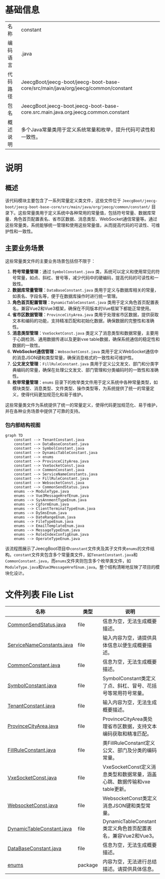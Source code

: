 # 基础信息

|      |      |
|------|------|
| 名称 | constant |
| 编码语言 | .java |
| 代码路径 | JeecgBoot/jeecg-boot/jeecg-boot-base-core/src/main/java/org/jeecg/common/constant |
| 包名 | JeecgBoot.jeecg-boot.jeecg-boot-base-core.src.main.java.org.jeecg.common.constant |
| 概述说明 | 多个Java常量类用于定义系统常量和枚举，提升代码可读性和一致性。 |

# 说明

## 概述
该代码模块主要包含了一系列常量定义类文件，这些文件位于 `JeecgBoot/jeecg-boot/jeecg-boot-base-core/src/main/java/org/jeecg/common/constant/` 目录下。这些常量类用于定义系统中各种常用的常量值，包括符号常量、数据库常量、角色首页配置表名、省市区数据、消息类型、WebSocket通信常量等。通过这些常量类，系统能够统一管理和使用这些常量值，从而提高代码的可读性、可维护性和一致性。

## 主要业务场景
这些常量类文件的主要业务场景包括但不限于：
1. **符号常量管理**：通过 `SymbolConstant.java` 类，系统可以定义和使用常见的符号常量，如点、斜杠、冒号等，减少代码中的硬编码，提高代码的可读性和一致性。
2. **数据库常量管理**：`DataBaseConstant.java` 类用于定义与数据库相关的常量，如表名、字段名等，便于在数据库操作时进行统一管理。
3. **角色首页配置管理**：`DynamicTableConstant.java` 类用于定义角色首页配置表名，兼容Vue2和Vue3框架，确保在不同版本的Vue框架下都能正常使用。
4. **省市区数据管理**：`ProvinceCityArea.java` 类用于处理省市区数据，提供获取文本和编码的功能，支持精准匹配和初始化数据，确保数据的完整性和准确性。
5. **消息类型管理**：`VxeSocketConst.java` 类定义了消息类型和数据常量，主要用于心跳检测、通用数据传递以及更新vxe table数据，确保系统通信的稳定性和数据的一致性。
6. **WebSocket通信管理**：`WebsocketConst.java` 类用于定义WebSocket通信中的消息JSON键和类型常量，确保消息格式的一致性和可维护性。
7. **公文发文管理**：`FillRuleConstant.java` 类用于定义公文发文、部门和分类字典编码的常量，确保在处理公文发文、部门管理和分类编码时的一致性和准确性。
8. **枚举常量管理**：`enums` 目录下的枚举类文件用于定义系统中各种常量类型，如模块类型、消息类型、文件类型、操作类型等，为系统提供了统一的常量定义，使得代码更加规范化和易于维护。

这些常量类文件为系统提供了统一的常量定义，使得代码更加规范化、易于维护，并在各种业务场景中提供了可靠的支持。


### 包内部结构视图

```mermaid
graph TD
    constant --> TenantConstant.java
    constant --> DataBaseConstant.java
    constant --> SymbolConstant.java
    constant --> DynamicTableConstant.java
    constant --> enums
    constant --> ProvinceCityArea.java
    constant --> VxeSocketConst.java
    constant --> CommonConstant.java
    constant --> ServiceNameConstants.java
    constant --> FillRuleConstant.java
    constant --> WebsocketConst.java
    constant --> CommonSendStatus.java
    enums --> ModuleType.java
    enums --> Vue3MessageHrefEnum.java
    enums --> SysAnnmentTypeEnum.java
    enums --> CgformEnum.java
    enums --> ClientTerminalTypeEnum.java
    enums --> DySmsEnum.java
    enums --> DateRangeEnum.java
    enums --> FileTypeEnum.java
    enums --> EmailTemplateEnum.java
    enums --> MessageTypeEnum.java
    enums --> RoleIndexConfigEnum.java
    enums --> OperateTypeEnum.java
```

该流程图展示了JeecgBoot项目中`constant`文件夹及其子文件夹`enums`的文件结构。`constant`文件夹包含多个常量类文件，如`TenantConstant.java`和`CommonConstant.java`，而`enums`文件夹则包含多个枚举类文件，如`ModuleType.java`和`Vue3MessageHrefEnum.java`。整个结构清晰地反映了项目的模块化设计。

# 文件列表 File List

| 名称   | 类型  | 说明 |
|-------|------|-------------|
| [CommonSendStatus.java](CommonSendStatus.md) | file | 信息为空，无法生成概要描述。 |
| [ServiceNameConstants.java](ServiceNameConstants.md) | file | 输入内容为空，请提供具体信息以便生成概要描述。 |
| [CommonConstant.java](CommonConstant.md) | file | 信息为空，无法生成概要描述。 |
| [SymbolConstant.java](SymbolConstant.md) | file | SymbolConstant类定义了点、斜杠、冒号、花括号等常用符号常量。 |
| [TenantConstant.java](TenantConstant.md) | file | 输入内容为空，无法生成概要描述。 |
| [ProvinceCityArea.java](ProvinceCityArea.md) | file | ProvinceCityArea类处理省市区数据，支持文本编码获取和精准匹配。 |
| [FillRuleConstant.java](FillRuleConstant.md) | file | 类FillRuleConstant定义公文、部门及分类的编码常量。 |
| [VxeSocketConst.java](VxeSocketConst.md) | file | VxeSocketConst定义消息类型和数据常量，涵盖心跳、数据传输和vxe table更新。 |
| [WebsocketConst.java](WebsocketConst.md) | file | WebsocketConst类定义消息JSON键和类型常量。 |
| [DynamicTableConstant.java](DynamicTableConstant.md) | file | DynamicTableConstant类定义角色首页配置表名，兼容Vue2和Vue3。 |
| [DataBaseConstant.java](DataBaseConstant.md) | file | 信息为空，无法生成概要描述。 |
| [enums](enums/_module.md) | package | 内容为空，无法进行总结描述。请提供具体信息。 |



